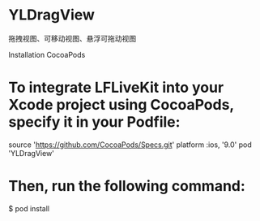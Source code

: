 # YLDragView
拖拽视图、可移动视图、悬浮可拖动视图

Installation
CocoaPods
# To integrate LFLiveKit into your Xcode project using CocoaPods, specify it in your Podfile:

source 'https://github.com/CocoaPods/Specs.git'
platform :ios, '9.0'
pod 'YLDragView'

# Then, run the following command:
$ pod install
